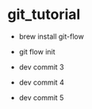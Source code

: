 # git_tutorial
- brew install git-flow
- git flow init

- dev commit 3
- dev commit 4
- dev commit 5
